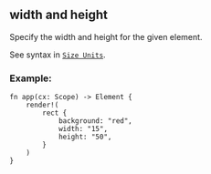 ## width and height

Specify the width and height for the given element.

See syntax in [`Size Units`](crate::_docs::size_unit).

### Example:

```rust, no_run
fn app(cx: Scope) -> Element {
    render!(
        rect {
            background: "red",
            width: "15",
            height: "50",
        }
    )
}
```
